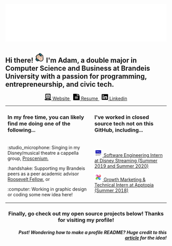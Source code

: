 <p align="center">
  <img src="https://raw.githubusercontent.com/afleishaker/afleishaker/master/assets/header.gif" alt="Adam Fleishaker">
  <h2>Hi there! <img src="https://raw.githubusercontent.com/afleishaker/afleishaker/master/assets/wave.gif" width="30px" alt=":wave:"> I'm Adam, a double major in Computer Science and Business at Brandeis University with a passion for programming, entrepreneurship, and civic tech.</h2>
  <p align="center">
      <a href="https://adamfleishaker.com/">
        <img src="https://raw.githubusercontent.com/afleishaker/afleishaker/master/assets/website.svg" width="20px" height="20px" alt="Website" /> Website
      </a>&nbsp;
      <a href="http://adamfleishaker.com/assets/resume.pdf">
        <img src="https://raw.githubusercontent.com/afleishaker/afleishaker/master/assets/resume.svg" width="20px" height="20px" alt="Resume" /> Resume
      </a>&nbsp;
      <a href="https://www.linkedin.com/in/adamfleishaker/">
        <img src="https://raw.githubusercontent.com/afleishaker/afleishaker/master/assets/linkedin.svg" width="20px" height="20px" alt="LinkedIn" /> Linkedin
      </a>
  </p>
</p>

<table>
  <tr>
    <td>
      <p align="center">
        <h3>In my free time, you can likely find me doing one of the following...</h3>
      </p>
    </td>
    <td>
      <p align="center">
        <h3>I've worked in closed source tech not on this GitHub, including...</h3>
      </p>
    </td>
  </tr>
  <tr>
    <td>
      <p>
        <p>:studio_microphone: Singing in my Disney/musical theatre a cappella group, <a href="https://prosceniumacappella.com/">Proscenium</a>,</p>
        <p>:handshake: Supporting my Brandeis peers as a peer academic advisor <a href="https://www.brandeis.edu/academic-services/advising/peer/roosevelt-fellows/index.html">Roosevelt Fellow</a>, or</p>
        <p>:computer: Working in graphic design or coding some new idea here!</p>
      </p>
    </td>
    <td>
      <p>
        <a href="https://www.disneystreaming.com/">
          <p><img src="https://raw.githubusercontent.com/afleishaker/afleishaker/master/assets/dss.png" width="25px" height="25px" alt="DSS" /> Software Engineering Intern at Disney Streaming (Summer 2019 and Summer 2020)</p>
        </a>
        <a href="https://www.apptopia.com/">
          <p><img src="https://raw.githubusercontent.com/afleishaker/afleishaker/master/assets/apptopia.png" width="25px" height="25px" alt="Apptopia" /> Growth Marketing & Technical Intern at Apptopia (Summer 2018)</p>
        </a>
      </p>
    </td>
  </tr>
</table>

<h3 align="center">Finally, go check out my open source projects below! Thanks for visiting my profile!</h3>

<h5 align="right"><i>Psst!</i> Wondering how to make a profile README? Huge credit to this <a href="https://www.aboutmonica.com/blog/how-to-create-a-github-profile-readme">article</a> for the idea!</h5>
